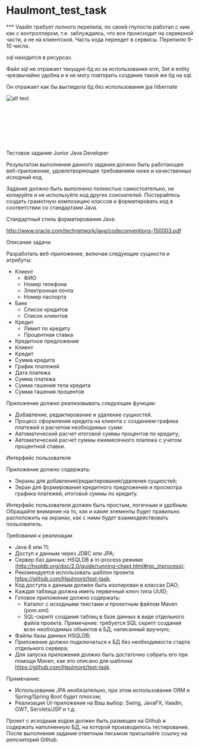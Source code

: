 # Haulmont_test_task

*** Vaadin требует полного перепила, по своей глупости работал
 с ним как с контроллером, т.е. заблуждаясь, что все происходит 
на серверной части, а не на клиентской. Часть кода переедет
 в сервисы. Перепилю 9-10 числа.

sql находится в ресурсах.

Файл sql не отражает текущую бд из за использования orm, Set<Client> в entity чрезвычайно удобна и я не могу повторить создание такой же бд на sql.

Он отражает как бы выглядела бд без использования jpa hibernate
  
  ![alt text](https://c.tenor.com/YnizaZv-1TMAAAAC/patrick-star-dumb.gif)
  

</br></br></br></br></br></br>

﻿Тестовое задание Junior Java Developer 

Результатом  выполнения  данного  задания  должно  быть  работающее  веб-приложение, удовлетворяющее требованиям ниже и качественных исходный код. 

Задание должно быть выполнено полностью самостоятельно, не копируйте и не используйте код других соискателей. Постарайтесь создать грамотную композицию классов и форматировать код в соответствии со стандартами Java. 

Стандартный стиль форматирования Java:  

[http://www.oracle.com/technetwork/java/codeconventions-150003.pdf ](http://www.oracle.com/technetwork/java/codeconventions-150003.pdf)

Описание задачи 

Разработать веб-приложение, включая следующие сущности и атрибуты: 

- Клиент 
  - ФИО 
  - Номер телефона 
  - Электронная почта 
  - Номер паспорта 
- Банк 
  - Список кредитов 
  - Список клиентов 
- Кредит 
  - Лимит по кредиту 
  - Процентная ставка 
- Кредитное предложение 
- Клиент 
- Кредит 
- Сумма кредита 
- График платежей 
- Дата платежа 
- Сумма платежа 
- Сумма гашения тела кредита 
- Сумма гашения процентов 

Приложение должно реализовывать следующие функции: 

- Добавление, редактирование и удаление сущностей. 
- Процесс оформления кредита на клиента с созданием графика платежей и расчетом необходимых сумм: 
- Автоматический расчет итоговой суммы процентов по кредиту; 
- Автоматический  расчет  суммы  ежемесячного  платежа  с  учетом  процентной ставки. 

Интерфейс пользователя 

Приложение должно содержать:  

- Экраны для добавления/редактирования/удаления сущностей; 
- Экран  для  формирования  кредитного  предложения  и  просмотра  графика  платежей, итоговой суммы по кредиту. 

Интерфейс пользователя должен быть простым, логичным и удобным. Обращайте внимание на  то,  как  и  какие  элементы  будет  правильно  расположить  на  экранах,  как  с  ними  будет взаимодействовать пользователь. 

Требования к реализации 

- Java 8 или 11; 
- Доступ к данным через JDBC или JPA; 
- Сервер  баз  данных:  HSQLDB  в  in-process  режиме [(http://hsqldb.org/doc/2.0/guide/running-chapt.html#rgc_inprocess)](http://hsqldb.org/doc/2.0/guide/running-chapt.html#rgc_inprocess); 
- Рекомендуется использовать шаблон проекта https://github.com/Haulmont/test-task; 
- Код доступа к данным должен быть изолирован в классах DAO; 
- Каждая таблица должна иметь первичный ключ типа UUID; 
- Готовое приложение должно содержать: 
  - Каталог с исходными текстами и проектным файлом Maven (pom.xml)  
  - SQL-скрипт создания таблиц в базе данных в виде отдельного файла проекта. Примечание: требуется SQL скрипт создания всех необходимых объектов в БД, написанный вручную; 
- Файлы базы данных HSQLDB; 
- Приложение  должно  подключаться  к  БД  без  необходимости  старта  отдельного сервера; 
- Для запуска приложения должно быть достаточно собрать его при помощи Maven, как это описано для шаблона https://github.com/Haulmont/test-task. 

Примечание:  

- Использование JPA необязательно, при этом использование ORM и Spring/Spring Boot будет плюсом; 
- Реализация UI-приложения на Ваш выбор: Swing, JavaFX, Vaadin, GWT, Servlets/JSP и т.д. 

Проект с исходным кодом должен быть размещен на Github и содержать наполненную БД, на  которой  производилось  тестирование.  После  выполнения  задания  ответным  письмом присылайте ссылку на репозиторий Github. 
